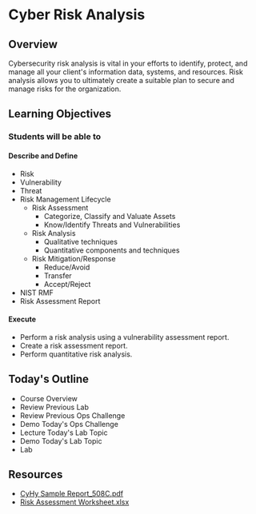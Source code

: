 # Cyber Risk Analysis

## Overview

Cybersecurity risk analysis is vital in your efforts to identify, protect, and manage all your client's information data, systems, and resources. Risk analysis allows you to ultimately create a suitable plan to secure and manage risks for the organization.

## Learning Objectives

### Students will be able to

#### Describe and Define

- Risk
- Vulnerability
- Threat
- Risk Management Lifecycle
  - Risk Assessment
    - Categorize, Classify and Valuate Assets
    - Know/Identify Threats and Vulnerabilities
  - Risk Analysis
    - Qualitative techniques
    - Quantitative components and techniques
  - Risk Mitigation/Response
    - Reduce/Avoid
    - Transfer
    - Accept/Reject
- NIST RMF
- Risk Assessment Report

#### Execute

- Perform a risk analysis using a vulnerability assessment report.
- Create a risk assessment report.
- Perform quantitative risk analysis.

## Today's Outline

- Course Overview
- Review Previous Lab
- Review Previous Ops Challenge
- Demo Today's Ops Challenge
- Lecture Today's Lab Topic
- Demo Today's Lab Topic
- Lab

## Resources

- [CyHy Sample Report_508C.pdf](https://www.icloud.com/iclouddrive/0TMsjA7sxPdUxBj1o-rTmwlQQ#CyHy_Sample_Report_508C)
- [Risk Assessment Worksheet.xlsx](https://www.icloud.com/iclouddrive/0UQGtflOn3XjLgr8cMAMIw7Xw#Risk_Assessment_Worksheet)
